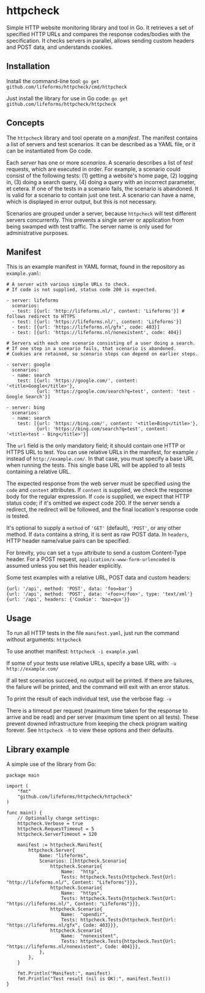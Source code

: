 httpcheck
=========

Simple HTTP website monitoring library and tool in Go. It retrieves a set of specified HTTP URLs and compares the response codes/bodies with the specification. It checks servers in parallel, allows sending custom headers and POST data, and understands cookies.

## Installation

Install the command-line tool: `go get github.com/lifeforms/httpcheck/cmd/httpcheck`

Just install the library for use in Go code: `go get github.com/lifeforms/httpcheck/httpcheck`

## Concepts

The `httpcheck` library and tool operate on a *manifest*. The manifest contains a list of servers and test scenarios. It can be described as a YAML file, or it can be instantiated from Go code.

Each *server* has one or more *scenarios*. A scenario describes a list of *test* requests, which are executed in order. For example, a scenario could consist of the following tests: (1) getting a website's home page, (2) logging in, (3) doing a search query, (4) doing a query with an incorrect parameter, et cetera. If one of the tests in a scenario fails, the scenario is abandoned. It is valid for a scenario to contain just one test. A scenario can have a name, which is displayed in error output, but this is not necessary.

Scenarios are grouped under a server, because `httpcheck` will test different servers concurrently. This prevents a single server or application from being swamped with test traffic. The server name is only used for administrative purposes.

## Manifest

This is an example manifest in YAML format, found in the repository as `example.yaml`:

    # A server with various simple URLs to check.
    # If code is not supplied, status code 200 is expected.

    - server: lifeforms
      scenarios:
      - test: [{url: 'http://lifeforms.nl/', content: 'Lifeforms'}] # follows redirect to HTTPS
      - test: [{url: 'https://lifeforms.nl/', content: 'Lifeforms'}]
      - test: [{url: 'https://lifeforms.nl/gfx', code: 403}]
      - test: [{url: 'https://lifeforms.nl/nonexistent', code: 404}]

    # Servers with each one scenario consisting of a user doing a search.
    # If one step in a scenario fails, that scenario is abandoned.
    # Cookies are retained, so scenario steps can depend on earlier steps.

    - server: google
      scenarios:
      - name: search
        test: [{url: 'https://google.com/', content: '<title>Google</title>'},
               {url: 'https://google.com/search?q=test', content: 'test - Google Search'}]

    - server: bing
      scenarios:
      - name: search
        test: [{url: 'https://bing.com/', content: '<title>Bing</title>'},
               {url: 'https://bing.com/search?q=test', content: '<title>test - Bing</title>'}]

The `url` field is the only mandatory field; it should contain one HTTP or HTTPS URL to test. You can use relative URLs in the manifest, for example `/` instead of `http://example.com/`. In that case, you must specify a base URL when running the tests. This single base URL will be applied to all tests containing a relative URL.

The expected response from the web server must be specified using the `code` and `content` attributes. If `content` is supplied, we check the response body for the regular expression. If `code` is supplied, we expect that HTTP status code; if it's omitted we expect code 200. If the server sends a redirect, the redirect will be followed, and the final location's response code is tested.

It's optional to supply a `method` of `'GET'` (default), `'POST'`, or any other method. If `data` contains a string, it is sent as raw POST data. In `headers`, HTTP header name/value pairs can be specified.

For brevity, you can set a `type` attribute to send a custom Content-Type header. For a POST request, `application/x-www-form-urlencoded` is assumed unless you set this header explicitly.

Some test examples with a relative URL, POST data and custom headers:

    {url: '/api', method: 'POST', data: 'foo=bar'}
    {url: '/api', method: 'POST', data: '<foo></foo>', type: 'text/xml'}
    {url: '/api', headers: {'Cookie': 'baz=qux'}}

## Usage

To run all HTTP tests in the file `manifest.yaml`, just run the command without arguments: `httpcheck`

To use another manifest: `httpcheck -i example.yaml`

If some of your tests use relative URLs, specify a base URL with: `-u http://example.com/`

If all test scenarios succeed, no output will be printed. If there are failures, the failure will be printed, and the command will exit with an error status.

To print the result of each individual test, use the verbose flag: `-v`

There is a timeout per request (maximum time taken for the response to arrive and be read) and per server (maximum time spent on all tests). These prevent downed infrastructure from keeping the check program waiting forever. See `httpcheck -h` to view these options and their defaults.

## Library example

A simple use of the library from Go:

    package main

    import (
    	"fmt"
    	"github.com/lifeforms/httpcheck/httpcheck"
    )

    func main() {
    	// Optionally change settings:
    	httpcheck.Verbose = true
    	httpcheck.RequestTimeout = 5
    	httpcheck.ServerTimeout = 120

    	manifest := httpcheck.Manifest{
    		httpcheck.Server{
    			Name: "lifeforms",
    			Scenarios: []httpcheck.Scenario{
    				httpcheck.Scenario{
    					Name:  "http",
    					Tests: httpcheck.Tests{httpcheck.Test{Url: "http://lifeforms.nl/", Content: "Lifeforms"}}},
    				httpcheck.Scenario{
    					Name:  "https",
    					Tests: httpcheck.Tests{httpcheck.Test{Url: "https://lifeforms.nl/", Content: "Lifeforms"}}},
    				httpcheck.Scenario{
    					Name:  "opendir",
    					Tests: httpcheck.Tests{httpcheck.Test{Url: "https://lifeforms.nl/gfx", Code: 403}}},
    				httpcheck.Scenario{
    					Name:  "nonexistent",
    					Tests: httpcheck.Tests{httpcheck.Test{Url: "https://lifeforms.nl/nonexistent", Code: 404}}},
    			},
    		},
    	}

    	fmt.Println("Manifest:", manifest)
    	fmt.Println("Test result (nil is OK):", manifest.Test())
    }
